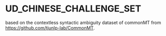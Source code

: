 # UD_CHINESE_CHALLENGE_SET
based on the contextless syntactic ambiguity dataset of commonMT from https://github.com/tjunlp-lab/CommonMT.


